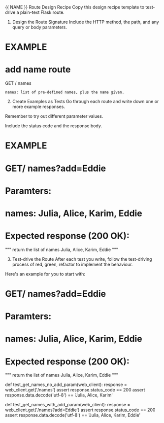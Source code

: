 {{ NAME }} Route Design Recipe
Copy this design recipe template to test-drive a plain-text Flask route.

1. Design the Route Signature
Include the HTTP method, the path, and any query or body parameters.

# EXAMPLE

# add name route 
GET / names

    names: list of pre-defined names, plus the name given.

2. Create Examples as Tests
Go through each route and write down one or more example responses.

Remember to try out different parameter values.

Include the status code and the response body.

# EXAMPLE


# GET/ names?add=Eddie
# Paramters: 
#   names: Julia, Alice, Karim, Eddie
# Expected response (200 OK): 
"""
return the list of names
Julia, Alice, Karim, Eddie
"""


3. Test-drive the Route
After each test you write, follow the test-driving process of red, green, refactor to implement the behaviour.

Here's an example for you to start with:

# GET/ names?add=Eddie
# Paramters: 
#   names: Julia, Alice, Karim, Eddie
# Expected response (200 OK):
"""
return the list of names
Julia, Alice, Karim, Eddie
"""

def test_get_names_no_add_param(web_client):
    response = web_client.get('/names')
    assert response.status_code == 200
    assert response.data.decode('utf-8') == 'Julia, Alice, Karim'


def test_get_names_with_add_param(web_client):
    response = web_client.get('/names?add=Eddie')
    assert response.status_code == 200
    assert response.data.decode('utf-8') == 'Julia, Alice, Karim, Eddie'

